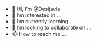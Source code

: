 - 👋 Hi, I’m @Desijavia
- 👀 I’m interested in ...
- 🌱 I’m currently learning ...
- 💞️ I’m looking to collaborate on ...
- 📫 How to reach me ...

<!---
Desijavia/Desijavia is a ✨ special ✨ repository because its `README.md` (this file) appears on your GitHub profile.
You can click the Preview link to take a look at your changes.
--->
